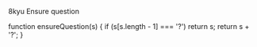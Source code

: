  8kyu
Ensure question

function ensureQuestion(s) {
  if (s[s.length - 1] === '?') return s;
   return s + '?';
}
